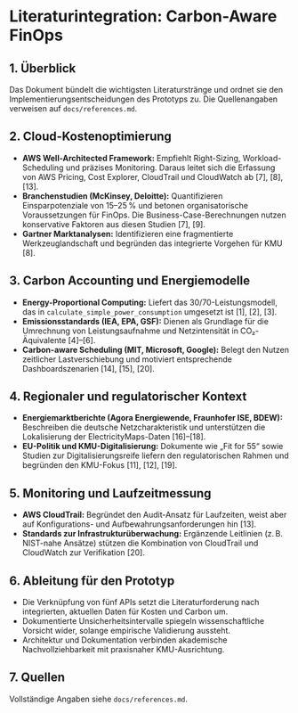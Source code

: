 # Literaturintegration: Carbon-Aware FinOps

## 1. Überblick
Das Dokument bündelt die wichtigsten Literaturstränge und ordnet sie den Implementierungsentscheidungen des Prototyps zu. Die Quellenangaben verweisen auf `docs/references.md`.

## 2. Cloud-Kostenoptimierung
- **AWS Well-Architected Framework:** Empfiehlt Right-Sizing, Workload-Scheduling und präzises Monitoring. Daraus leitet sich die Erfassung von AWS Pricing, Cost Explorer, CloudTrail und CloudWatch ab [7], [8], [13].
- **Branchenstudien (McKinsey, Deloitte):** Quantifizieren Einsparpotenziale von 15–25 % und betonen organisatorische Voraussetzungen für FinOps. Die Business-Case-Berechnungen nutzen konservative Faktoren aus diesen Studien [7], [9].
- **Gartner Marktanalysen:** Identifizieren eine fragmentierte Werkzeuglandschaft und begründen das integrierte Vorgehen für KMU [8].

## 3. Carbon Accounting und Energiemodelle
- **Energy-Proportional Computing:** Liefert das 30/70-Leistungsmodell, das in `calculate_simple_power_consumption` umgesetzt ist [1], [2], [3].
- **Emissionsstandards (IEA, EPA, GSF):** Dienen als Grundlage für die Umrechnung von Leistungsaufnahme und Netzintensität in CO₂-Äquivalente [4]–[6].
- **Carbon-aware Scheduling (MIT, Microsoft, Google):** Belegt den Nutzen zeitlicher Lastverschiebung und motiviert entsprechende Dashboardszenarien [14], [15], [20].

## 4. Regionaler und regulatorischer Kontext
- **Energiemarktberichte (Agora Energiewende, Fraunhofer ISE, BDEW):** Beschreiben die deutsche Netzcharakteristik und unterstützen die Lokalisierung der ElectricityMaps-Daten [16]–[18].
- **EU-Politik und KMU-Digitalisierung:** Dokumente wie „Fit for 55“ sowie Studien zur Digitalisierungsreife liefern den regulatorischen Rahmen und begründen den KMU-Fokus [11], [12], [19].

## 5. Monitoring und Laufzeitmessung
- **AWS CloudTrail:** Begründet den Audit-Ansatz für Laufzeiten, weist aber auf Konfigurations- und Aufbewahrungsanforderungen hin [13].
- **Standards zur Infrastrukturüberwachung:** Ergänzende Leitlinien (z. B. NIST-nahe Ansätze) stützen die Kombination von CloudTrail und CloudWatch zur Verifikation [20].

## 6. Ableitung für den Prototyp
- Die Verknüpfung von fünf APIs setzt die Literaturforderung nach integrierten, aktuellen Daten für Kosten und Carbon um.
- Dokumentierte Unsicherheitsintervalle spiegeln wissenschaftliche Vorsicht wider, solange empirische Validierung aussteht.
- Architektur und Dokumentation verbinden akademische Nachvollziehbarkeit mit praxisnaher KMU-Ausrichtung.

## 7. Quellen
Vollständige Angaben siehe `docs/references.md`.
